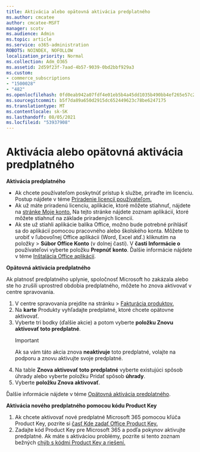```yaml
---
title: Aktivácia alebo opätovná aktivácia predplatného
ms.author: cmcatee
author: cmcatee-MSFT
manager: scotv
ms.audience: Admin
ms.topic: article
ms.service: o365-administration
ROBOTS: NOINDEX, NOFOLLOW
localization_priority: Normal
ms.collection: Adm_O365
ms.assetid: 2d59f23f-7aad-4b57-9039-0bd2bbf929a3
ms.custom:
- commerce_subscriptions
- "1500028"
- "482"
ms.openlocfilehash: 0fd0eab942a07fdf4e01eb5b4a45dd1035b490bb4ef265e57c28701e93eb3c11
ms.sourcegitcommit: b5f7da89a650d2915dc652449623c78be6247175
ms.translationtype: MT
ms.contentlocale: sk-SK
ms.lasthandoff: 08/05/2021
ms.locfileid: "53937908"
---
```

# <a name="activate-or-reactivate-a-subscription"></a>Aktivácia alebo opätovná aktivácia predplatného

**Aktivácia predplatného**

- Ak chcete používateľom poskytnúť prístup k službe, priraďte im licenciu. Postup nájdete v téme [Priradenie licencií používateľom.](/microsoft-365/admin/manage/assign-licenses-to-users)
- Ak už máte priradenú licenciu, aplikácie, ktoré môžete stiahnuť, nájdete na [stránke Moje konto.](https://portal.office.com/account/#installs) Na tejto stránke nájdete zoznam aplikácií, ktoré môžete stiahnuť na základe priradených licencií.
- Ak ste už stiahli aplikácie balíka Office, možno bude potrebné prihlásiť sa do aplikácií pomocou pracovného alebo školského konta. Môžete to urobiť v ľubovoľnej Office aplikácii (Word, Excel atď.) kliknutím na položky  >  **Súbor Office Konto** (v dolnej časti). V **časti Informácie o** používateľovi vyberte položku **Prepnúť konto**. Ďalšie informácie nájdete v téme [Inštalácia Office aplikácií](/microsoft-365/admin/setup/install-applications).

**Opätovná aktivácia predplatného**

Ak platnosť predplatného uplynie, spoločnosť Microsoft ho zakázala alebo ste ho zrušili uprostred obdobia predplatného, môžete ho znova aktivovať v centre spravovania.
  
1. V centre spravovania prejdite na stránku  >  [Fakturácia produktov.](https://go.microsoft.com/fwlink/p/?linkid=842054)
2. Na **karte** Produkty vyhľadajte predplatné, ktoré chcete opätovne aktivovať.
3. Vyberte tri bodky (ďalšie akcie) a potom vyberte **položku Znovu aktivovať toto predplatné**.
    > [!IMPORTANT]
    > Ak sa vám táto akcia znova **neaktivuje** [](https://go.microsoft.com/fwlink/p/?linkid=518322) toto predplatné, volajte na podporu a znovu aktivujte svoje predplatné.
4. Na table **Znova aktivovať toto predplatné** vyberte existujúci spôsob úhrady alebo vyberte položku Pridať spôsob **úhrady**.
5. Vyberte **položku Znova aktivovať**.

Ďalšie informácie nájdete v téme [Opätovná aktivácia predplatného](/microsoft-365/commerce/subscriptions/reactivate-your-subscription).

**Aktivácia nového predplatného pomocou kódu Product Key**

1. Ak chcete aktivovať nové predplatné Microsoft 365 pomocou kľúča Product Key, pozrite si [časť Kde zadať Office Product Key.](https://support.office.com/article/where-to-enter-your-office-product-key-0a82e5ae-739e-4b92-a6f4-2ec780c185db)
2. Zadajte kód Product Key pre Microsoft 365 a podľa pokynov aktivujte predplatné. Ak máte s aktiváciou problémy, pozrite si tento zoznam bežných [chýb s kódmi Product Key a riešení.](/microsoft-365/commerce/product-key-errors-and-solutions)